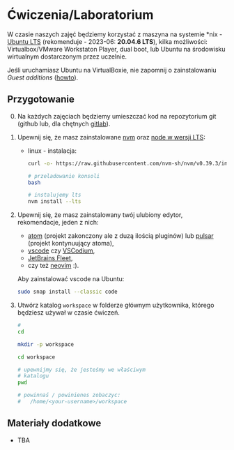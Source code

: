 # Ćwiczenia/Laboratorium

W czasie naszych zajęć będziemy korzystać z maszyna na systemie \*nix - [Ubuntu LTS](https://wiki.ubuntu.com/Releases) (rekomenduje - 2023-06: **20.04.6 LTS**), kilka możliwości: Virtualbox/VMware Workstaton Player, dual boot, lub Ubuntu na środowisku wirtualnym dostarczonym przez uczelnie.

Jeśli uruchamiasz Ubuntu na VirtualBoxie, nie zapomnij o zainstalowaniu *Guest additions* ([howto](https://askubuntu.com/questions/22743/how-do-i-install-guest-additions-in-a-virtualbox-vm)).

## Przygotowanie

0. Na każdych zajęciach będziemy umieszczać kod na repozytorium git (github lub, dla chętnych [gitlab](https://gitlab.com/)).

1. Upewnij się, że masz zainstalowane [nvm](https://github.com/nvm-sh/nvm) oraz [node w wersji LTS](https://github.com/nvm-sh/nvm#long-term-support):

   - linux - instalacja:

     ```bash
     curl -o- https://raw.githubusercontent.com/nvm-sh/nvm/v0.39.3/install.sh | bash
     ```

     ```bash
     # przeladowanie konsoli
     bash
     ```

     ```bash
     # instalujemy lts
     nvm install --lts
     ```

2. Upewnij się, że masz zainstalowany twój ulubiony edytor, rekomendacje, jeden z nich:
  
   - [atom](https://snapcraft.io/install/atom/ubuntu) (projekt zakonczony ale z duzą ilością pluginów) lub [pulsar](https://github.com/pulsar-edit/pulsar) (projekt kontynuujący atoma),
   - [vscode](https://code.visualstudio.com/docs/setup/linux#_snap) czy [VSCodium](https://github.com/VSCodium/vscodium),
   - [JetBrains Fleet](https://www.jetbrains.com/fleet/download/#section=linux),
   - czy też [neovim](https://neovim.io/) :).

   Aby zainstalować vscode na Ubuntu:

   ```bash
   sudo snap install --classic code
   ```

4. Utwórz katalog `workspace` w folderze głównym użytkownika, którego będziesz używał w czasie ćwiczeń.

   ```bash
   #
   cd

   mkdir -p workspace

   cd workspace

   # upewnijmy się, że jesteśmy we właściwym
   # katalogu
   pwd

   # powinnaś / powinienes zobaczyc:
   #   /home/<your-username>/workspace
   ```

## Materiały dodatkowe

- TBA
